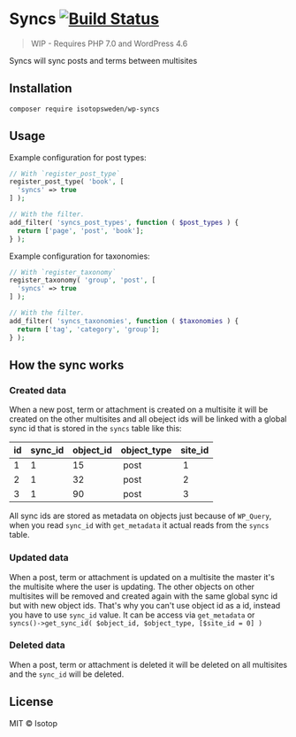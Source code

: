 # Syncs [![Build Status](https://travis-ci.org/isotopsweden/wp-syncs.svg?branch=master)](https://travis-ci.org/isotopsweden/wp-syncs)

> WIP - Requires PHP 7.0 and WordPress 4.6

Syncs will sync posts and terms between multisites

## Installation

```
composer require isotopsweden/wp-syncs
```

## Usage

Example configuration for post types:

```php
// With `register_post_type`
register_post_type( 'book', [
  'syncs' => true
] );

// With the filter.
add_filter( 'syncs_post_types', function ( $post_types ) {
  return ['page', 'post', 'book'];
} );
```

Example configuration for taxonomies:

```php
// With `register_taxonomy`
register_taxonomy( 'group', 'post', [
  'syncs' => true
] );

// With the filter.
add_filter( 'syncs_taxonomies', function ( $taxonomies ) {
  return ['tag', 'category', 'group'];
} );
```

## How the sync works

### Created data

When a new post, term or attachment is created on a multisite it will be created on the other multisites and all obeject ids will be linked with a global sync id that is stored in the `syncs` table like this:

id   | sync_id | object_id | object_type | site_id
---- | ------- | --------- | ----------- | -------
1    | 1       | 15        | post        | 1
2    | 1       | 32        | post        | 2
3    | 1       | 90        | post        | 3

All sync ids are stored as metadata on objects just because of `WP_Query`, when you read `sync_id` with `get_metadata` it actual reads from the `syncs` table.

### Updated data

When a post, term or attachment is updated on a multisite the master it's the multisite where the user is updating. The other objects on other multisites will be removed and created again with the same global sync id but with new object ids. That's why you can't use object id as a id, instead you have to use `sync_id` value. It can be access via `get_metadata` or `syncs()->get_sync_id( $object_id, $object_type, [$site_id = 0] )`

### Deleted data

When a post, term or attachment is deleted it will be deleted on all multisites and the `sync_id` will be deleted.

## License

MIT © Isotop
